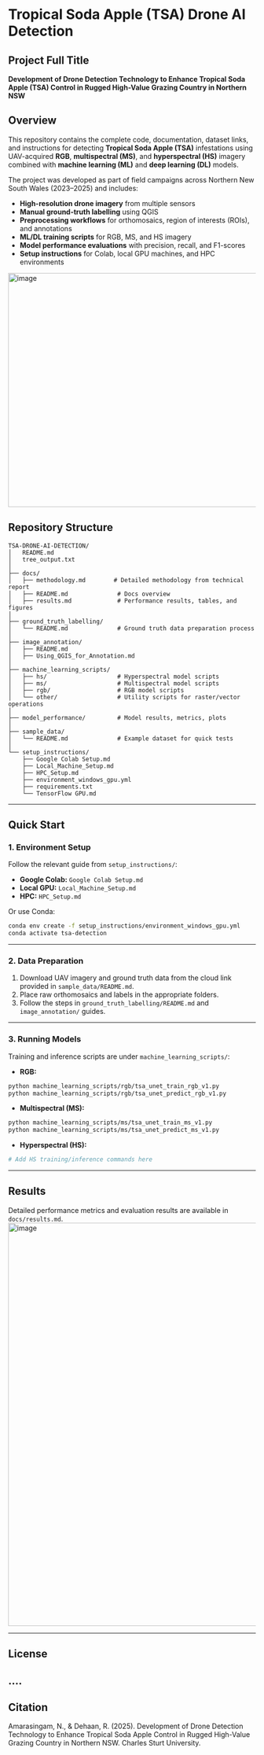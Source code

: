 # Tropical Soda Apple (TSA) Drone AI Detection

## Project Full Title  
**Development of Drone Detection Technology to Enhance Tropical Soda Apple (TSA) Control in Rugged High-Value Grazing Country in Northern NSW**

## Overview
This repository contains the complete code, documentation, dataset links, and instructions for detecting **Tropical Soda Apple (TSA)** infestations using UAV-acquired **RGB**, **multispectral (MS)**, and **hyperspectral (HS)** imagery combined with **machine learning (ML)** and **deep learning (DL)** models.

The project was developed as part of field campaigns across Northern New South Wales (2023–2025) and includes:

- **High-resolution drone imagery** from multiple sensors  
- **Manual ground-truth labelling** using QGIS
- **Preprocessing workflows** for orthomosaics, region of interests (ROIs), and annotations  
- **ML/DL training scripts** for RGB, MS, and HS imagery  
- **Model performance evaluations** with precision, recall, and F1-scores  
- **Setup instructions** for Colab, local GPU machines, and HPC environments

<img width="1757" height="476" alt="image" src="https://github.com/user-attachments/assets/07aae30d-5239-423d-9972-53792d432c0d" />

## Repository Structure
```
TSA-DRONE-AI-DETECTION/
│   README.md
│   tree_output.txt
│
├── docs/
│   ├── methodology.md        # Detailed methodology from technical report
│   ├── README.md              # Docs overview
│   ├── results.md             # Performance results, tables, and figures
│
├── ground_truth_labelling/
│   └── README.md              # Ground truth data preparation process
│
├── image_annotation/
│   ├── README.md
│   ├── Using_QGIS_for_Annotation.md
│
├── machine_learning_scripts/
│   ├── hs/                    # Hyperspectral model scripts
│   ├── ms/                    # Multispectral model scripts
│   ├── rgb/                   # RGB model scripts
│   └── other/                 # Utility scripts for raster/vector operations
│
├── model_performance/         # Model results, metrics, plots
│
├── sample_data/
│   └── README.md              # Example dataset for quick tests
│
└── setup_instructions/
    ├── Google Colab Setup.md
    ├── Local_Machine_Setup.md
    ├── HPC_Setup.md
    ├── environment_windows_gpu.yml
    ├── requirements.txt
    └── TensorFlow GPU.md
```

---

## Quick Start

### 1. Environment Setup
Follow the relevant guide from `setup_instructions/`:
- **Google Colab:** `Google Colab Setup.md`
- **Local GPU:** `Local_Machine_Setup.md`
- **HPC:** `HPC_Setup.md`

Or use Conda:
```bash
conda env create -f setup_instructions/environment_windows_gpu.yml
conda activate tsa-detection
```

---

### 2. Data Preparation
1. Download UAV imagery and ground truth data from the cloud link provided in `sample_data/README.md`.
2. Place raw orthomosaics and labels in the appropriate folders.
3. Follow the steps in `ground_truth_labelling/README.md` and `image_annotation/` guides.

---

### 3. Running Models
Training and inference scripts are under `machine_learning_scripts/`:

- **RGB:**
```bash
python machine_learning_scripts/rgb/tsa_unet_train_rgb_v1.py
python machine_learning_scripts/rgb/tsa_unet_predict_rgb_v1.py
```

- **Multispectral (MS):**
```bash
python machine_learning_scripts/ms/tsa_unet_train_ms_v1.py
python machine_learning_scripts/ms/tsa_unet_predict_ms_v1.py
```

- **Hyperspectral (HS):**
```bash
# Add HS training/inference commands here
```

---

## Results
Detailed performance metrics and evaluation results are available in `docs/results.md`.
<img width="1932" height="820" alt="image" src="https://github.com/user-attachments/assets/838b75a2-7570-4d0c-9df8-ae661abcaccf" />


---

## License
....
---

## Citation
Amarasingam, N., & Dehaan, R. (2025). Development of Drone Detection Technology to Enhance Tropical Soda Apple Control in Rugged High-Value Grazing Country in Northern NSW. Charles Sturt University.
